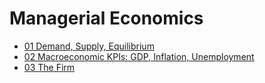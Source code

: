 # Managerial Economics

- [01 Demand, Supply, Equilibrium](./module01)
- [02 Macroeconomic KPIs: GDP, Inflation, Unemployment](./module02)
- [03 The Firm](./module03)
